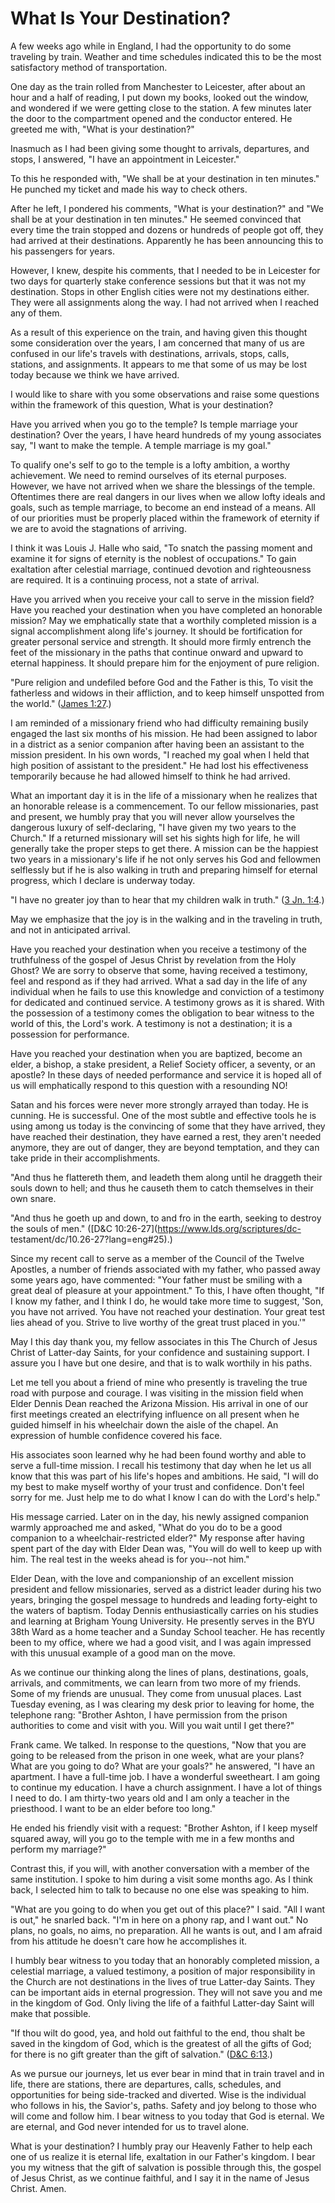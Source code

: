 # What Is Your Destination?

A few weeks ago while in England, I had the opportunity to do some traveling
by train. Weather and time schedules indicated this to be the most
satisfactory method of transportation.

One day as the train rolled from Manchester to Leicester, after about an hour
and a half of reading, I put down my books, looked out the window, and
wondered if we were getting close to the station. A few minutes later the door
to the compartment opened and the conductor entered. He greeted me with, "What
is your destination?"

Inasmuch as I had been giving some thought to arrivals, departures, and stops,
I answered, "I have an appointment in Leicester."

To this he responded with, "We shall be at your destination in ten minutes."
He punched my ticket and made his way to check others.

After he left, I pondered his comments, "What is your destination?" and "We
shall be at your destination in ten minutes." He seemed convinced that every
time the train stopped and dozens or hundreds of people got off, they had
arrived at their destinations. Apparently he has been announcing this to his
passengers for years.

However, I knew, despite his comments, that I needed to be in Leicester for
two days for quarterly stake conference sessions but that it was not my
destination. Stops in other English cities were not my destinations either.
They were all assignments along the way. I had not arrived when I reached any
of them.

As a result of this experience on the train, and having given this thought
some consideration over the years, I am concerned that many of us are confused
in our life's travels with destinations, arrivals, stops, calls, stations, and
assignments. It appears to me that some of us may be lost today because we
think we have arrived.

I would like to share with you some observations and raise some questions
within the framework of this question, What is your destination?

Have you arrived when you go to the temple? Is temple marriage your
destination? Over the years, I have heard hundreds of my young associates say,
"I want to make the temple. A temple marriage is my goal."

To qualify one's self to go to the temple is a lofty ambition, a worthy
achievement. We need to remind ourselves of its eternal purposes. However, we
have not arrived when we share the blessings of the temple. Oftentimes there
are real dangers in our lives when we allow lofty ideals and goals, such as
temple marriage, to become an end instead of a means. All of our priorities
must be properly placed within the framework of eternity if we are to avoid
the stagnations of arriving.

I think it was Louis J. Halle who said, "To snatch the passing moment and
examine it for signs of eternity is the noblest of occupations." To gain
exaltation after celestial marriage, continued devotion and righteousness are
required. It is a continuing process, not a state of arrival.

Have you arrived when you receive your call to serve in the mission field?
Have you reached your destination when you have completed an honorable
mission? May we emphatically state that a worthily completed mission is a
signal accomplishment along life's journey. It should be fortification for
greater personal service and strength. It should more firmly entrench the feet
of the missionary in the paths that continue onward and upward to eternal
happiness. It should prepare him for the enjoyment of pure religion.

"Pure religion and undefiled before God and the Father is this, To visit the
fatherless and widows in their affliction, and to keep himself unspotted from
the world." ([James
1:27](https://www.lds.org/scriptures/nt/james/1.27?lang=eng#26).)

I am reminded of a missionary friend who had difficulty remaining busily
engaged the last six months of his mission. He had been assigned to labor in a
district as a senior companion after having been an assistant to the mission
president. In his own words, "I reached my goal when I held that high position
of assistant to the president." He had lost his effectiveness temporarily
because he had allowed himself to think he had arrived.

What an important day it is in the life of a missionary when he realizes that
an honorable release is a commencement. To our fellow missionaries, past and
present, we humbly pray that you will never allow yourselves the dangerous
luxury of self-declaring, "I have given my two years to the Church." If a
returned missionary will set his sights high for life, he will generally take
the proper steps to get there. A mission can be the happiest two years in a
missionary's life if he not only serves his God and fellowmen selflessly but
if he is also walking in truth and preparing himself for eternal progress,
which I declare is underway today.

"I have no greater joy than to hear that my children walk in truth." ([3 Jn.
1:4](https://www.lds.org/scriptures/nt/3-jn/1.4?lang=eng#3).)

May we emphasize that the joy is in the walking and in the traveling in truth,
and not in anticipated arrival.

Have you reached your destination when you receive a testimony of the
truthfulness of the gospel of Jesus Christ by revelation from the Holy Ghost?
We are sorry to observe that some, having received a testimony, feel and
respond as if they had arrived. What a sad day in the life of any individual
when he fails to use this knowledge and conviction of a testimony for
dedicated and continued service. A testimony grows as it is shared. With the
possession of a testimony comes the obligation to bear witness to the world of
this, the Lord's work. A testimony is not a destination; it is a possession
for performance.

Have you reached your destination when you are baptized, become an elder, a
bishop, a stake president, a Relief Society officer, a seventy, or an apostle?
In these days of needed performance and service it is hoped all of us will
emphatically respond to this question with a resounding NO!

Satan and his forces were never more strongly arrayed than today. He is
cunning. He is successful. One of the most subtle and effective tools he is
using among us today is the convincing of some that they have arrived, they
have reached their destination, they have earned a rest, they aren't needed
anymore, they are out of danger, they are beyond temptation, and they can take
pride in their accomplishments.

"And thus he flattereth them, and leadeth them along until he draggeth their
souls down to hell; and thus he causeth them to catch themselves in their own
snare.

"And thus he goeth up and down, to and fro in the earth, seeking to destroy
the souls of men." ([D&amp;C 10:26-27](https://www.lds.org/scriptures/dc-
testament/dc/10.26-27?lang=eng#25).)

Since my recent call to serve as a member of the Council of the Twelve
Apostles, a number of friends associated with my father, who passed away some
years ago, have commented: "Your father must be smiling with a great deal of
pleasure at your appointment." To this, I have often thought, "If I know my
father, and I think I do, he would take more time to suggest, 'Son, you have
not arrived. You have not reached your destination. Your great test lies ahead
of you. Strive to live worthy of the great trust placed in you.'"

May I this day thank you, my fellow associates in this The Church of Jesus
Christ of Latter-day Saints, for your confidence and sustaining support. I
assure you I have but one desire, and that is to walk worthily in his paths.

Let me tell you about a friend of mine who presently is traveling the true
road with purpose and courage. I was visiting in the mission field when Elder
Dennis Dean reached the Arizona Mission. His arrival in one of our first
meetings created an electrifying influence on all present when he guided
himself in his wheelchair down the aisle of the chapel. An expression of
humble confidence covered his face.

His associates soon learned why he had been found worthy and able to serve a
full-time mission. I recall his testimony that day when he let us all know
that this was part of his life's hopes and ambitions. He said, "I will do my
best to make myself worthy of your trust and confidence. Don't feel sorry for
me. Just help me to do what I know I can do with the Lord's help."

His message carried. Later on in the day, his newly assigned companion warmly
approached me and asked, "What do you do to be a good companion to a
wheelchair-restricted elder?" My response after having spent part of the day
with Elder Dean was, "You will do well to keep up with him. The real test in
the weeks ahead is for you--not him."

Elder Dean, with the love and companionship of an excellent mission president
and fellow missionaries, served as a district leader during his two years,
bringing the gospel message to hundreds and leading forty-eight to the waters
of baptism. Today Dennis enthusiastically carries on his studies and learning
at Brigham Young University. He presently serves in the BYU 38th Ward as a
home teacher and a Sunday School teacher. He has recently been to my office,
where we had a good visit, and I was again impressed with this unusual example
of a good man on the move.

As we continue our thinking along the lines of plans, destinations, goals,
arrivals, and commitments, we can learn from two more of my friends. Some of
my friends are unusual. They come from unusual places. Last Tuesday evening,
as I was clearing my desk prior to leaving for home, the telephone rang:
"Brother Ashton, I have permission from the prison authorities to come and
visit with you. Will you wait until I get there?"

Frank came. We talked. In response to the questions, "Now that you are going
to be released from the prison in one week, what are your plans? What are you
going to do? What are your goals?" he answered, "I have an apartment. I have a
full-time job. I have a wonderful sweetheart. I am going to continue my
education. I have a church assignment. I have a lot of things I need to do. I
am thirty-two years old and I am only a teacher in the priesthood. I want to
be an elder before too long."

He ended his friendly visit with a request: "Brother Ashton, if I keep myself
squared away, will you go to the temple with me in a few months and perform my
marriage?"

Contrast this, if you will, with another conversation with a member of the
same institution. I spoke to him during a visit some months ago. As I think
back, I selected him to talk to because no one else was speaking to him.

"What are you going to do when you get out of this place?" I said. "All I want
is out," he snarled back. "I'm in here on a phony rap, and I want out." No
plans, no goals, no aims, no preparation. All he wants is out, and I am afraid
from his attitude he doesn't care how he accomplishes it.

I humbly bear witness to you today that an honorably completed mission, a
celestial marriage, a valued testimony, a position of major responsibility in
the Church are not destinations in the lives of true Latter-day Saints. They
can be important aids in eternal progression. They will not save you and me in
the kingdom of God. Only living the life of a faithful Latter-day Saint will
make that possible.

"If thou wilt do good, yea, and hold out faithful to the end, thou shalt be
saved in the kingdom of God, which is the greatest of all the gifts of God;
for there is no gift greater than the gift of salvation." ([D&amp;C
6:13](https://www.lds.org/scriptures/dc-testament/dc/6.13?lang=eng#12).)

As we pursue our journeys, let us ever bear in mind that in train travel and
in life, there are stations, there are departures, calls, schedules, and
opportunities for being side-tracked and diverted. Wise is the individual who
follows in his, the Savior's, paths. Safety and joy belong to those who will
come and follow him. I bear witness to you today that God is eternal. We are
eternal, and God never intended for us to travel alone.

What is your destination? I humbly pray our Heavenly Father to help each one
of us realize it is eternal life, exaltation in our Father's kingdom. I bear
you my witness that the gift of salvation is possible through this, the gospel
of Jesus Christ, as we continue faithful, and I say it in the name of Jesus
Christ. Amen.

